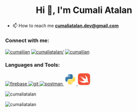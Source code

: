 <h1 align="center">Hi 👋, I'm Cumali Atalan</h1>
<h3 align="center"></h3>

- 📫 How to reach me **cumaliatalan.dev@gmail.com**

<h3 align="left">Connect with me:</h3>
<p align="left">
<a href="https://twitter.com/cumaliian" target="blank"><img align="center" src="https://cdn.jsdelivr.net/npm/simple-icons@3.0.1/icons/twitter.svg" alt="cumaliian" height="30" width="40" /></a>
<a href="https://linkedin.com/in/cumaliatalan/" target="blank"><img align="center" src="https://cdn.jsdelivr.net/npm/simple-icons@3.0.1/icons/linkedin.svg" alt="cumaliatalan/" height="30" width="40" /></a>
<a href="https://cumaliatalan.github.io" target="blank"><img align="center" src="https://raw.githubusercontent.com/cumaliatalan/cumaliatalan.github.io/main/favicon.ico" alt="cumaliian" height="30" width="40" /></a>
</p>

<h3 align="left">Languages and Tools:</h3>
<p align="left"> <a href="https://firebase.google.com/" target="_blank"> <img src="https://www.vectorlogo.zone/logos/firebase/firebase-icon.svg" alt="firebase" width="40" height="40"/> </a> </a> <a href="https://git-scm.com/" target="_blank"> <img src="https://www.vectorlogo.zone/logos/git-scm/git-scm-icon.svg" alt="git" width="40" height="40"/> </a> <a href="https://postman.com" target="_blank"> <img src="https://www.vectorlogo.zone/logos/getpostman/getpostman-icon.svg" alt="postman" width="40" height="40"/> </a> <a href="https://www.python.org" target="_blank"> <img src="https://raw.githubusercontent.com/devicons/devicon/master/icons/python/python-original.svg" alt="python" width="40" height="40"/> </a> <a href="https://developer.apple.com/swift/" target="_blank"> <img src="https://raw.githubusercontent.com/devicons/devicon/master/icons/swift/swift-original.svg" alt="swift" width="40" height="40"/> </a> </p>

<p><img align="center" src="https://github-readme-stats.vercel.app/api/top-langs?username=cumaliatalan&show_icons=true&locale=en&layout=compact" alt="cumaliatalan" /></p>

<p><img align="center" src="https://github-readme-streak-stats.herokuapp.com/?user=cumaliatalan&" alt="cumaliatalan" /></p>

